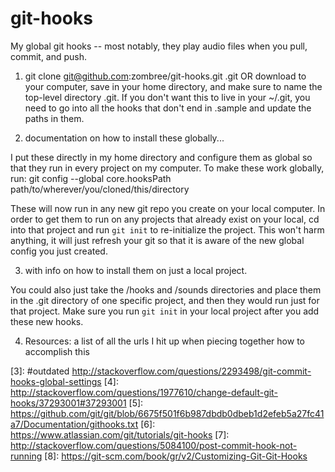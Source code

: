 # git-hooks
My global git hooks -- most notably, they play audio files when you pull, commit, and push.

1. git clone git@github.com:zombree/git-hooks.git .git
OR download to your computer, save in your home directory, and make sure to name the top-level directory .git. If you don't want this to live in your ~/.git, you need to go into all the hooks that don't end in .sample and update the paths in them.

2. documentation on how to install these globally...

I put these directly in my home directory and configure them as global so that they run in every project on my computer.
To make these work globally, run:
git config --global core.hooksPath path/to/wherever/you/cloned/this/directory

These will now run in any new git repo you create on your local computer. In order to get them to run on any projects that already exist on your local, cd into that project and run `git init` to re-initialize the project. This won't harm anything, it will just refresh your git so that it is aware of the new global config you just created.

3. with info on how to install them on just a local project.

You could also just take the /hooks and /sounds directories and place them in the .git directory of one specific project, and then they would run just for that project. Make sure you run `git init` in your local project after you add these new hooks.


4. Resources: a list of all the urls I hit up when piecing together how to accomplish this

[1]: http://stackoverflow.com/questions/17219540/how-can-i-play-a-sound-whenever-i-commit-to-git
[2]: https://collectiveidea.com/blog/archives/2010/08/03/happy-git-commits
[3]: #outdated http://stackoverflow.com/questions/2293498/git-commit-hooks-global-settings
[4]: http://stackoverflow.com/questions/1977610/change-default-git-hooks/37293001#37293001
[5]: https://github.com/git/git/blob/6675f501f6b987dbdb0dbeb1d2efeb5a27fc41a7/Documentation/githooks.txt
[6]: https://www.atlassian.com/git/tutorials/git-hooks
[7]: http://stackoverflow.com/questions/5084100/post-commit-hook-not-running
[8]: https://git-scm.com/book/gr/v2/Customizing-Git-Git-Hooks

